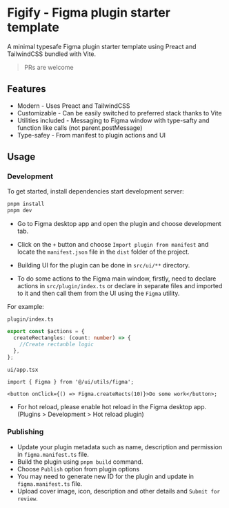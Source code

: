 # Figify - Figma plugin starter template

A minimal typesafe Figma plugin starter template using Preact and TailwindCSS bundled with Vite.

> PRs are welcome

## Features

- Modern - Uses Preact and TailwindCSS
- Customizable - Can be easily switched to preferred stack thanks to Vite
- Utilities included - Messaging to Figma window with type-safty and function like calls (not parent.postMessage)
- Type-safey - From manifest to plugin actions and UI

## Usage

### Development

To get started, install dependencies start development server:

```bash
pnpm install
pnpm dev
```

- Go to Figma desktop app and open the plugin and choose development tab.
- Click on the `+` button and choose `Import plugin from manifest` and locate the `manifest.json` file in the `dist` folder of the project.

- Building UI for the plugin can be done in `src/ui/**` directory.
- To do some actions to the Figma main window, firstly, need to declare actions in `src/plugin/index.ts` or declare in separate files and imported to it and then call them from the UI using the `Figma` utility.

For example:

`plugin/index.ts`

```ts
export const $actions = {
  createRectangles: (count: number) => {
    //Create rectanble logic
  },
};
```

`ui/app.tsx`

```tsx
import { Figma } from '@/ui/utils/figma';

<button onClick={() => Figma.createRects(10)}>Do some work</button>;
```

- For hot reload, please enable hot reload in the Figma desktop app. (Plugins > Development > Hot reload plugin)

### Publishing

- Update your plugin metadata such as name, description and permission in `figma.manifest.ts` file.
- Build the plugin using `pnpm build` command.
- Choose `Publish` option from plugin options
- You may need to generate new ID for the plugin and update in `figma.manifest.ts` file.
- Upload cover image, icon, description and other details and `Submit for review`.
